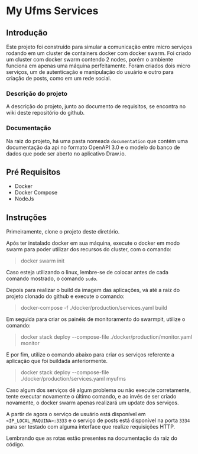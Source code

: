 # My Ufms Services

## Introdução

Este projeto foi construído para simular a comunicação entre micro serviços rodando em um cluster de containers docker com docker swarm. Foi criado um cluster com docker swarm contendo 2 nodes, porém o ambiente funciona em apenas uma máquina perfeitamente. Foram criados dois micro serviços, um de autenticação e manipulação do usuário e outro para criação de posts, como em um rede social.

### Descrição do projeto

A descrição do projeto, junto ao documento de requisitos, se encontra no wiki deste repositório do github.

### Documentação

Na raiz do projeto, há uma pasta nomeada `documentation` que contém uma documentação da api no formato OpenAPI 3.0 e o modelo do banco de dados que pode ser aberto no aplicativo Draw.io.

## Pré Requisitos

* Docker
* Docker Compose
* NodeJs

## Instruções

Primeiramente, clone o projeto deste diretório.

Após ter instalado docker em sua máquina, execute o docker em modo swarm para poder utilizar dos recursos do cluster, com o comando: 

> docker swarm init

Caso esteja utilizando o linux, lembre-se de colocar antes de cada comando mostrado, o comando `sudo`.

Depois para realizar o build da imagem das aplicações, vá até a raiz do projeto clonado do github e execute o comando:

> docker-compose -f ./docker/production/services.yaml build

Em seguida para criar os painéis de monitoramento do swarmpit, utilize o comando:

> docker stack deploy --compose-file ./docker/production/monitor.yaml monitor

E por fim, utilize o comando abaixo para criar os serviços referente a aplicação que foi buildada anteriormente.

> docker stack deploy --compose-file ./docker/production/services.yaml myufms

Caso algum dos serviços dê algum problema ou não execute corretamente, tente executar novamente o último comando, e ao invés de ser criado novamente, o docker swarm apenas realizará um update dos serviços.


A partir de agora o serviço de usuário está disponível em` <IP_LOCAL_MAQUINA>:3333` e o serviço de posts está disponível na porta `3334` para ser testado com alguma interface que realize requisições HTTP.

Lembrando que as rotas estão presentes na documentação da raiz do código.
